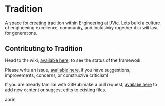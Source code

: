 # Tradition
A space for creating tradition within Engineering at UVic.
Lets build a culture of engineering excellence, community, and inclusivity together that will last for generations.

## Contributing to Tradition
Head to the wiki, [available here](https://github.com/JorinRBM/Tradition/wiki), to see the status of the framework.

Please write an issue, [available here](https://github.com/JorinRBM/Tradition/issues), if you have suggestions, improvements, concerns, or constructive criticism!

If you are already familiar with GitHub make a pull request, [availabe here](https://github.com/JorinRBM/Tradition/pulls) to add new content or suggest edits to existing files.

Jorin
